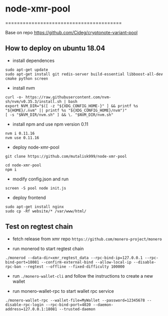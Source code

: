 # node-xmr-pool
========================================

Base on repo https://github.com/Cideg/cryptonote-variant-pool

## How to deploy on ubuntu 18.04

* install dependences
```
sudo apt-get update
sudo apt-get install git redis-server build-essential libboost-all-dev cmake python screen
```

* install nvm
```
curl -o- https://raw.githubusercontent.com/nvm-sh/nvm/v0.35.3/install.sh | bash
export NVM_DIR="$([ -z "${XDG_CONFIG_HOME-}" ] && printf %s "${HOME}/.nvm" || printf %s "${XDG_CONFIG_HOME}/nvm")"
[ -s "$NVM_DIR/nvm.sh" ] && \. "$NVM_DIR/nvm.sh"
```

* install npm and use npm version 0.11
```
nvm i 0.11.16
nvm use 0.11.16
```

* deploy node-xmr-pool
```
git clone https://github.com/mutalisk999/node-xmr-pool

cd node-xmr-pool
npm i
```

* modify config.json and run
```
screen -S pool node init.js
```

* deploy frontend
```
sudo apt-get install nginx
sudo cp -Rf website/* /var/www/html/
```


## Test on regtest chain

* fetch release from xmr repo `https://github.com/monero-project/monero`

* run monerod to start regtest chain
```
./monerod --data-dir=xmr_regtest_data --rpc-bind-ip=127.0.0.1 --rpc-bind-port=18081 --confirm-external-bind --allow-local-ip --disable-rpc-ban --regtest --offline --fixed-difficulty 100000
```

* run `./monero-wallet-cli` and follow the instructions to create a new wallet

* run monero-wallet-rpc to start wallet rpc service
```
./monero-wallet-rpc --wallet-file=MyWallet --password=12345678 --disable-rpc-login --rpc-bind-port=4020 --daemon-address=127.0.0.1:18081 --trusted-daemon
```
